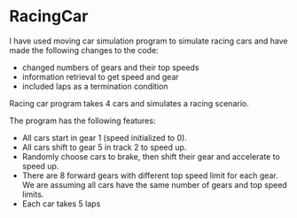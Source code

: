 # RacingCar
I have used moving car simulation program to simulate racing cars and have made the following changes to the code:
- changed numbers of gears and their top speeds
- information retrieval to get speed and gear
- included laps as a termination condition


Racing car program takes 4 cars and simulates a racing scenario.

The program has the following features:
- All cars start in gear 1 (speed initialized to 0).
- All cars shift to gear 5 in track 2 to speed up.
- Randomly choose cars to brake, then shift their gear and accelerate to speed up.
- There are 8 forward gears with different top speed limit for each gear. We are assuming all cars have the same number of gears and top speed limits.
- Each car takes 5 laps